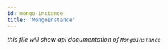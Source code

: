 ```yaml
---
id: mongo-instance
title: 'MongoInstance'
---
```


*this file will show api documentation of `MongoInstance`*
